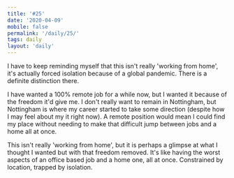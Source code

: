 ```yaml
---
title: '#25'
date: '2020-04-09'
mobile: false
permalink: '/daily/25/'
tags: daily
layout: 'daily'
---
```


I have to keep reminding myself that this isn't really 'working from home', it's actually forced isolation because of a global pandemic. There is a definite distinction there.

I have wanted a 100% remote job for a while now, but I wanted it because of the freedom it'd give me. I don't really want to remain in Nottingham, but Nottingham is where my career started to take some direction (despite how I may feel about my it right now). A remote position would mean I could find my place without needing to make that difficult jump between jobs and a home all at once.

This isn't really 'working from home', but it is perhaps a glimpse at what I thought I wanted but with that freedom removed. It's like having the worst aspects of an office based job and a home one, all at once. Constrained by location, trapped by isolation.
